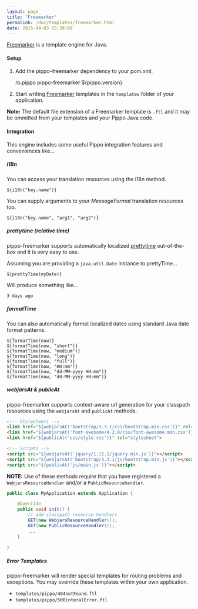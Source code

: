```yaml
---
layout: page
title: "Freemarker"
permalink: /doc/templates/freemarker.html
date: 2015-04-03 15:39:09
---
```


[Freemarker][freemarker] is a template engine for Java.

#### Setup

1) Add the pippo-freemarker dependency to your pom.xml:

    <dependency>
        <groupId>ro.pippo</groupId>
        <artifactId>pippo-freemarker</artifactId>
        <version>${pippo.version}</version>
    </dependency>

2)  Start writing [Freemarker][freemarker] templates in the `templates` folder of your application.  

**Note:** The default file extension of a Freemarker template is `.ftl` and it may be ommitted from your templates and your Pippo Java code.

#### Integration

This engine includes some useful Pippo integration features and conveniences like... 

##### i18n

You can access your translation resources using the i18n method.

    ${i18n("key.name")}

You can supply arguments to your *MessageFormat* translation resources too.

    ${i18n("key.name", "arg1", "arg2")}

##### prettytime (relative time)

pippo-freemarker supports automatically localized [prettytime][prettytime] out-of-the-box and it is very easy to use.

Assuming you are providing a `java.util.Date` instance to prettyTime...

    ${prettyTime(myDate)}

Will produce something like...

    3 days ago

##### formatTime

You can also automatically format localized dates using standard Java date format patterns.

    ${formatTime(now)}
    ${formatTime(now, "short")}
    ${formatTime(now, "medium")}
    ${formatTime(now, "long")}
    ${formatTime(now, "full")}
    ${formatTime(now, "HH:mm")}
    ${formatTime(now, "dd-MM-yyyy HH:mm")}
    ${formatTime(now, "dd-MM-yyyy HH:mm")}

##### webjarsAt & publicAt

pippo-freemarker supports context-aware url generation for your classpath resources using the `webjarsAt` and `publicAt` methods.

```html
<!-- Stylesheets -->
<link href="${webjarsAt('bootstrap/3.3.1/css/bootstrap.min.css')}" rel="stylesheet">
<link href="${webjarsAt('font-awesome/4.2.0/css/font-awesome.min.css')}" rel="stylesheet">
<link href="${publicAt('css/style.css')}" rel="stylesheet">

<!-- Scripts -->
<script src="${webjarsAt('jquery/1.11.1/jquery.min.js')}"></script>
<script src="${webjarsAt('bootstrap/3.3.1/js/bootstrap.min.js')}"></script>
<script src="${publicAt('js/main.js')}"></script>
```

**NOTE:** Use of these methods require that you have registered a `WebjarsResourceHandler` and/or a `PublicResourcehandler`.

```java
public class MyApplication extends Application {

	@Override
    public void init() {
        // add classpath resource handlers
        GET(new WebjarsResourceHandler());
        GET(new PublicResourceHandler());
        ...
    }
    
}
```

##### Error Templates

pippo-freemarker will render special templates for routing problems and exceptions. You may override these templates 
within your own application.

- `templates/pippo/404notFound.ftl`
- `templates/pippo/500interalError.ftl`

[freemarker]: http://freemarker.org
[prettytime]: http://ocpsoft.org/prettytime
